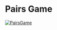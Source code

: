 # Pairs Game
[![PairsGame](https://img.youtube.com/vi/N39MGbe2AA0/0.jpg)](https://www.youtube.com/watch?v=N39MGbe2AA0)
